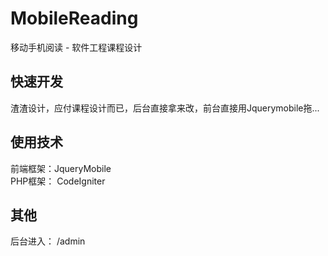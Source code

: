 MobileReading
=============
移动手机阅读 - 软件工程课程设计


快速开发
--------
渣渣设计，应付课程设计而已，后台直接拿来改，前台直接用Jquerymobile拖...


使用技术
--------
前端框架：JqueryMobile    
PHP框架： CodeIgniter


其他
----
后台进入： /admin
